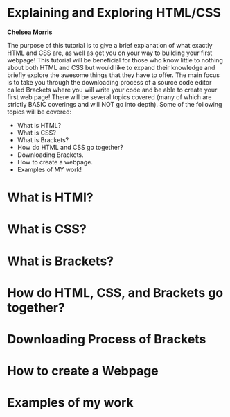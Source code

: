 # Explaining and Exploring HTML/CSS 
**Chelsea Morris**

The purpose of this tutorial is to give a brief explanation of what exactly HTML and CSS are, as well as get you on your way to building your first webpage! This tutorial will be beneficial for those who know little to nothing about both HTML and CSS but would like to expand their knowledge and briefly explore the awesome things that they have to offer. The main focus is to take you through the downloading process of a source code editor called Brackets where you will write your code and be able to create your first web page! There will be several topics covered (many of which are strictly BASIC coverings and will NOT go into depth). Some of the following topics will be covered:

* What is HTML?
* What is CSS?
* What is Brackets?
* How do HTML and CSS go together?
* Downloading Brackets.
* How to create a webpage.
* Examples of MY work!

# What is HTMl?

# What is CSS?

# What is Brackets?

# How do HTML, CSS, and Brackets go together?

# Downloading Process of Brackets

# How to create a Webpage

# Examples of my work

